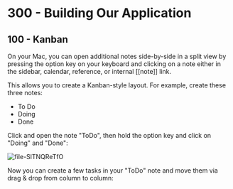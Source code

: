 # 300 - Building Our Application

## 100 - Kanban

On your Mac, you can open additional notes side-by-side in a split view by pressing the option key on your keyboard and clicking on a note either in the sidebar, calendar, reference, or internal [[note]] link. 

This allows you to create a Kanban-style layout. For example, create these three notes:

- To Do
- Doing
- Done

Click and open the note "ToDo", then hold the option key and click on "Doing" and "Done":

![file-SlTNQReTfO](https://github.com/user-attachments/assets/cdd03289-086b-4afe-87ee-c4864813f48f)

Now you can create a few tasks in your "ToDo" note and move them via drag & drop from column to column:

